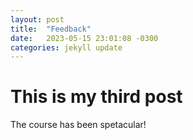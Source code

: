 ```yaml
---
layout: post
title:  "Feedback"
date:   2023-05-15 23:01:08 -0300
categories: jekyll update
---
```

# This is my third post

The course has been spetacular!
